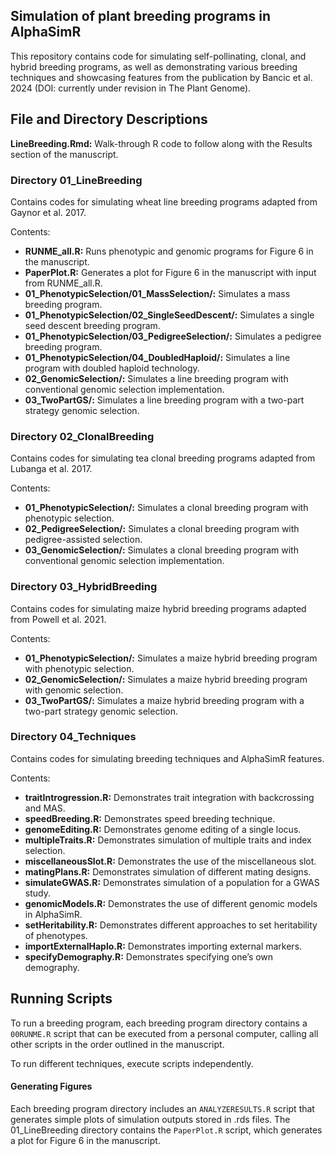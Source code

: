 ## Simulation of plant breeding programs in AlphaSimR

This repository contains code for simulating self-pollinating, clonal, and hybrid breeding programs, as well as demonstrating various breeding techniques and showcasing features from the publication by Bancic et al. 2024 (DOI: currently under revision in The Plant Genome).

## File and Directory Descriptions

**LineBreeding.Rmd:** Walk-through R code to follow along with the Results section of the manuscript. 

### Directory 01_LineBreeding

Contains codes for simulating wheat line breeding programs adapted from Gaynor et al. 2017.

Contents:
- **RUNME_all.R:** Runs phenotypic and genomic programs for Figure 6 in the manuscript.
- **PaperPlot.R:** Generates a plot for Figure 6 in the manuscript with input from RUNME_all.R.
- **01\_PhenotypicSelection/01\_MassSelection/:** Simulates a mass breeding program.
- **01\_PhenotypicSelection/02\_SingleSeedDescent/:** Simulates a single seed descent breeding program.
- **01\_PhenotypicSelection/03\_PedigreeSelection/:** Simulates a pedigree breeding program.
- **01\_PhenotypicSelection/04\_DoubledHaploid/:** Simulates a line program with doubled haploid technology.
- **02\_GenomicSelection/:** Simulates a line breeding program with conventional genomic selection implementation.
- **03\_TwoPartGS/:** Simulates a line breeding program with a two-part strategy genomic selection.

### Directory 02_ClonalBreeding

Contains codes for simulating tea clonal breeding programs adapted from Lubanga et al. 2017.

Contents:
- **01\_PhenotypicSelection/:** Simulates a clonal breeding program with phenotypic selection.
- **02\_PedigreeSelection/:** Simulates a clonal breeding program with pedigree-assisted selection.
- **03\_GenomicSelection/:** Simulates a clonal breeding program with conventional genomic selection implementation.

### Directory 03_HybridBreeding

Contains codes for simulating maize hybrid breeding programs adapted from Powell et al. 2021.

Contents:
- **01\_PhenotypicSelection/:** Simulates a maize hybrid breeding program with phenotypic selection.
- **02\_GenomicSelection/:** Simulates a maize hybrid breeding program with genomic selection.
- **03\_TwoPartGS/:** Simulates a maize hybrid breeding program with a two-part strategy genomic selection.

### Directory 04_Techniques

Contains codes for simulating breeding techniques and AlphaSimR features.

Contents:
- **traitIntrogression.R:** Demonstrates trait integration with backcrossing and MAS.
- **speedBreeding.R:** Demonstrates speed breeding technique.
- **genomeEditing.R:** Demonstrates genome editing of a single locus.
- **multipleTraits.R:** Demonstrates simulation of multiple traits and index selection.
- **miscellaneousSlot.R:** Demonstrates the use of the miscellaneous slot.
- **matingPlans.R:** Demonstrates simulation of different mating designs.
- **simulateGWAS.R:** Demonstrates simulation of a population for a GWAS study.
- **genomicModels.R:** Demonstrates the use of different genomic models in AlphaSimR.
- **setHeritability.R:** Demonstrates different approaches to set heritability of phenotypes.
- **importExternalHaplo.R:** Demonstrates importing external markers.
- **specifyDemography.R:** Demonstrates specifying one’s own demography.


## Running Scripts

To run a breeding program, each breeding program directory contains a `00RUNME.R` script that can be executed from a personal computer, calling all other scripts in the order outlined in the manuscript.

To run different techniques, execute scripts independently.

#### Generating Figures

Each breeding program directory includes an `ANALYZERESULTS.R` script that generates simple plots of simulation outputs stored in .rds files. The 01_LineBreeding directory contains the `PaperPlot.R` script, which generates a plot for Figure 6 in the manuscript.
